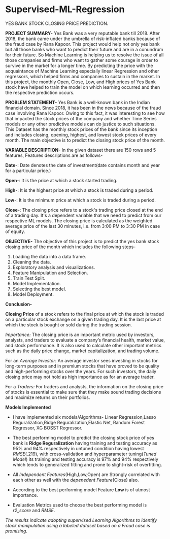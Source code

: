 # Supervised-ML-Regression
YES BANK STOCK CLOSING PRICE PREDICTION.

**PROJECT SUMMARY-**
Yes Bank was a very reputable bank till 2018. After 2018, the bank came under the umbrella of risk-inflated banks because of the fraud case by Rana Kapoor. This project would help not only yes bank but all those banks who want to predict their future and are in a conundrum for their future. So Machine Learning is helping us to resolve the issue of all those companies and firms who want to gather some courage in order to survive in the market for a longer time. By predicting the price with the acquaintance of Machine Learning especially linear Regression and other regressors, which helped firms and companies to sustain in the market. In this project, the monthly Open, Close, Low, and High prices of Yes Bank stock have helped to train the model on which learning occurred and then the respective prediction occurs.

**PROBLEM STATEMENT-**
Yes Bank is a well-known bank in the Indian financial domain. Since 2018, it has been in the news because of the fraud case involving Rana Kapoor. Owing to this fact, it was interesting to see how that impacted the stock prices of the company and whether Time Series models or any other predictive models can do justice to such situations. This Dataset has the monthly stock prices of the bank since its inception and includes closing, opening, highest, and lowest stock prices of every month. The main objective is to predict the closing stock price of the month.

**VARIABLE DESCRIPTION-**
In the given dataset there are 150 rows and 5 features, Features descriptions are as follows-

**Date**-: Date denotes the date of investment(date contains month and year for a particular price.)

**Open**-:  It is the price at which a stock started trading.

 **High**-: It is the highest price at which a stock is traded during a period.
 
 **Low**-: It is the minimum price at which a stock is traded during a period.
 
 **Close**-: The closing price refers to a stock's trading price closed at the end of a trading day. It's a dependent variable that we need to predict from our respective ML models. The closing price is calculated as the weighted average price of the last 30 minutes, i.e. from 3:00 PM to 3:30 PM in case of equity.

 **OBJECTIVE-**
 The objective of this project is to predict the yes bank stock closing price of the month which includes the  following steps-
 1. Loading the data into a  data frame.
 2. Cleaning the data.
 3. Exploratory analysis and visualizations.
 4. Feature Manipulation and  Selection.
 5. Train Test Split.
 6. Model Implementation.
 7. Selecting the best model.
 8. Model Deployment.

 **Conclusion-**
 
 **Closing Price** of a stock refers to the final price at which the stock is traded on a particular stock exchange on a given trading day. It is the last price at which the stock is bought or sold during the trading session.

*Importance:* The closing price is an important metric used by investors, analysts, and traders to evaluate a company’s financial health, market value, and stock performance. It is also used to calculate other important metrics such as the daily price change, market capitalization, and trading volume.

For an *Average Investor:* An average investor sees investing in stocks for long-term purposes and in premium stocks that have proved to be quality and high-performing stocks over the years. For such investors, the daily closing price may not hold as high importance as for an average trader.

For a *Traders:* For traders and analysts, the information on the closing price of stocks is essential to make sure that they make sound trading decisions and maximize returns on their portfolios.

**Models Implemented**
* I have implemented six models/Algorithms- Linear Regression,Lasso Reguralization,Ridge Reguralization,Elastic Net, Random Forest Regressor, XG BOSST Regressor.
* The best performing model to predict the closing stock price of yes bank is **Ridge Reguralization** having training and testing accuracy as 95% and 94% respectively in untuned condition having lowest *RMSE*(.219), with cross-validation and hyperparameter tuning(*Tuned Model*) its training and testing accuracy is 97% and 94% respectively which tends to generalized fitting and prone to slight-risk of overfitting.


* All *Independent Features*(High,Low,Open) are Strongly correlated with each other as well with the *depenedent Feature*(Close) also.
* According to the best performing model Feature **Low** is of utmost importance.

* Evaluation Metrics used to choose the best performing model is *r2_score* and *RMSE*.

 *The results indicate adopting supervised Learning Algorithms to identify stock manipulation using a labeled dataset based on a Fraud case is promising*.

    



   

